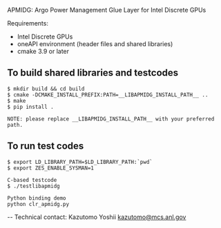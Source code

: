 APMIDG: Argo Power Management Glue Layer for Intel Discrete GPUs

Requirements:
- Intel Discrete GPUs
- oneAPI environment (header files and shared libraries)
- cmake 3.9 or later

To build shared libraries and testcodes
---------------------------------------

	$ mkdir build && cd build
	$ cmake -DCMAKE_INSTALL_PREFIX:PATH=__LIBAPMIDG_INSTALL_PATH__ ..
	$ make
	$ pip install .

	NOTE: please replace __LIBAPMIDG_INSTALL_PATH__ with your preferred path.

To run test codes
-----------------

	$ export LD_LIBRARY_PATH=$LD_LIBRARY_PATH:`pwd`
	$ export ZES_ENABLE_SYSMAN=1

	C-based testcode
	$ ./testlibapmidg

	Python binding demo
	python clr_apmidg.py



--
Technical contact: Kazutomo Yoshii <kazutomo@mcs.anl.gov>
